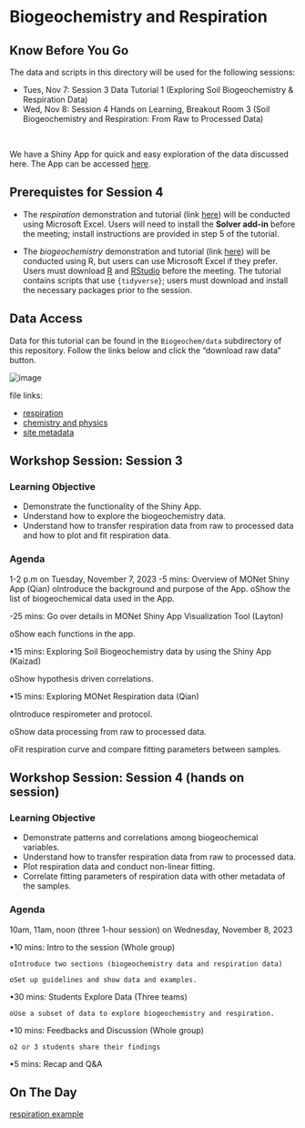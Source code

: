 Biogeochemistry and Respiration
================

## Know Before You Go

The data and scripts in this directory will be used for the following sessions:
- Tues, Nov 7: Session 3 Data Tutorial 1 (Exploring Soil Biogeochemistry & Respiration Data)
- Wed, Nov 8: Session 4 Hands on Learning, Breakout Room 3 (Soil Biogeochemistry and Respiration: From Raw to Processed Data)
<br>

We have a Shiny App for quick and easy exploration of the data discussed here. 
The App can be accessed [here](https://shinyproxy.emsl.pnnl.gov/app/1000soils).


## Prerequistes for Session 4

- The _respiration_ demonstration and tutorial (link [here](https://github.com/EMSL-MONet/CommSciMtg_Nov23/blob/main/Biogeochem/Respration%20Curve%20Fitting%20with%20Excel.docx))
will be conducted using Microsoft Excel. Users will need to install the **Solver add-in** before the meeting;
install instructions are provided in step 5 of the tutorial. 

- The _biogeochemistry_ demonstration and tutorial (link [here]()) will be conducted using R,
but users can use Microsoft Excel if they prefer. Users must download [R](https://cran.r-project.org/)
and [RStudio](https://posit.co/downloads/) before the meeting.
The tutorial contains scripts that use `{tidyverse}`;
users must download and install the necessary packages prior to the session.


## Data Access

Data for this tutorial can be found in the `Biogeochem/data` subdirectory of this repository. 
Follow the links below and click the “download raw data” button.

![image](https://github.com/EMSL-MONet/CommSciMtg_Nov23/assets/50244730/5fecb9fe-ed78-445c-984c-d69372322831)


file links:

- [respiration](https://github.com/EMSL-MONet/CommSciMtg_Nov23/blob/main/Biogeochem/data/Respiration_Raw_Data.csv)
- [chemistry and
  physics](https://github.com/EMSL-MONet/CommSciMtg_Nov23/blob/main/Biogeochem/data/bgc_data.csv)
- [site
  metadata](https://github.com/EMSL-MONet/CommSciMtg_Nov23/blob/main/Biogeochem/data/bgc_metadata.csv)


## Workshop Session: Session 3
### Learning Objective
- Demonstrate the functionality of the Shiny App.
- Understand how to explore the biogeochemistry data.
- Understand how to transfer respiration data from raw to processed data and how to plot and fit respiration data.

### Agenda
1-2 p.m on Tuesday, November 7, 2023
-5 mins: Overview of MONet Shiny App (Qian)
  oIntroduce the background and purpose of the App.
  oShow the list of biogeochemical data used in the App.

-25 mins: Go over details in MONet Shiny App Visualization Tool (Layton)

oShow each functions in the app.

•15 mins: Exploring Soil Biogeochemistry data by using the Shiny App (Kaizad)

oShow hypothesis driven correlations.

•15 mins: Exploring MONet Respiration data (Qian)

oIntroduce respirometer and protocol.

oShow data processing from raw to processed data.

oFit respiration curve and compare fitting parameters between samples.

## Workshop Session: Session 4 (hands on session)
### Learning Objective
- Demonstrate patterns and correlations among biogeochemical variables.
- Understand how to transfer respiration data from raw to processed data.
- Plot respiration data and conduct non-linear fitting.
- Correlate fitting parameters of respiration data with other metadata of the samples. 

### Agenda

10am, 11am, noon (three 1-hour session) on Wednesday, November 8, 2023

  •10 mins: Intro to the session (Whole group)
  
    oIntroduce two sections (biogeochemistry data and respiration data)
    
    oSet up guidelines and show data and examples.
    
•30 mins: Students Explore Data (Three teams)

    oUse a subset of data to explore biogeochemistry and respiration.
    
•10 mins: Feedbacks and Discussion (Whole group)

    o2 or 3 students share their findings
    
•5 mins: Recap and Q&A




## On The Day

[respiration example](https://github.com/EMSL-MONet/CommSciMtg_Nov23/blob/main/Biogeochem/data/Respiration_Example.xlsx)


